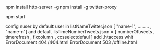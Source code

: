 npm install http-server -g
npm install -g twitter-proxy

npm start

config nuser by default user in listNameTwitter.json [ "name-1", ......... , "name-n"]
and
default lisTimeNumberTweets.json = [ numberOftweets , timerefresh , fixcolumn , ccsselectdefaul ] 
add .htaccess whit
ErrorDocument 404 /404.html
ErrorDocument 503 /offline.html

